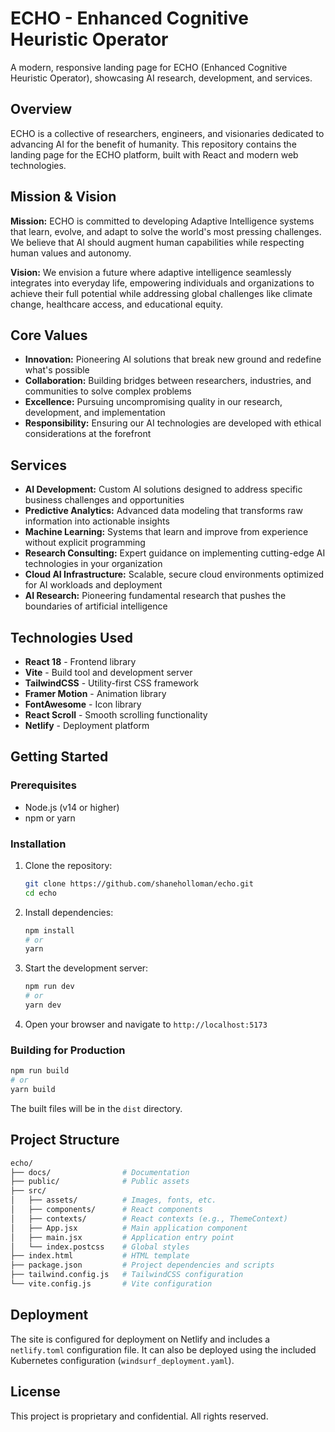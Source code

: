 # ECHO - Enhanced Cognitive Heuristic Operator

A modern, responsive landing page for ECHO (Enhanced Cognitive Heuristic Operator), showcasing AI research, development, and services.

## Overview

ECHO is a collective of researchers, engineers, and visionaries dedicated to advancing AI for the benefit of humanity. This repository contains the landing page for the ECHO platform, built with React and modern web technologies.

## Mission & Vision

**Mission:** ECHO is committed to developing Adaptive Intelligence systems that learn, evolve, and adapt to solve the world's most pressing challenges. We believe that AI should augment human capabilities while respecting human values and autonomy.

**Vision:** We envision a future where adaptive intelligence seamlessly integrates into everyday life, empowering individuals and organizations to achieve their full potential while addressing global challenges like climate change, healthcare access, and educational equity.

## Core Values

- **Innovation:** Pioneering AI solutions that break new ground and redefine what's possible
- **Collaboration:** Building bridges between researchers, industries, and communities to solve complex problems
- **Excellence:** Pursuing uncompromising quality in our research, development, and implementation
- **Responsibility:** Ensuring our AI technologies are developed with ethical considerations at the forefront

## Services

- **AI Development:** Custom AI solutions designed to address specific business challenges and opportunities
- **Predictive Analytics:** Advanced data modeling that transforms raw information into actionable insights
- **Machine Learning:** Systems that learn and improve from experience without explicit programming
- **Research Consulting:** Expert guidance on implementing cutting-edge AI technologies in your organization
- **Cloud AI Infrastructure:** Scalable, secure cloud environments optimized for AI workloads and deployment
- **AI Research:** Pioneering fundamental research that pushes the boundaries of artificial intelligence

## Technologies Used

- **React 18** - Frontend library
- **Vite** - Build tool and development server
- **TailwindCSS** - Utility-first CSS framework
- **Framer Motion** - Animation library
- **FontAwesome** - Icon library
- **React Scroll** - Smooth scrolling functionality
- **Netlify** - Deployment platform

## Getting Started

### Prerequisites

- Node.js (v14 or higher)
- npm or yarn

### Installation

1. Clone the repository:

   ```sh
   git clone https://github.com/shaneholloman/echo.git
   cd echo
   ```

2. Install dependencies:

   ```sh
   npm install
   # or
   yarn
   ```

3. Start the development server:

   ```sh
   npm run dev
   # or
   yarn dev
   ```

4. Open your browser and navigate to `http://localhost:5173`

### Building for Production

```sh
npm run build
# or
yarn build
```

The built files will be in the `dist` directory.

## Project Structure

```sh
echo/
├── docs/                # Documentation
├── public/              # Public assets
├── src/
│   ├── assets/          # Images, fonts, etc.
│   ├── components/      # React components
│   ├── contexts/        # React contexts (e.g., ThemeContext)
│   ├── App.jsx          # Main application component
│   ├── main.jsx         # Application entry point
│   └── index.postcss    # Global styles
├── index.html           # HTML template
├── package.json         # Project dependencies and scripts
├── tailwind.config.js   # TailwindCSS configuration
└── vite.config.js       # Vite configuration
```

## Deployment

The site is configured for deployment on Netlify and includes a `netlify.toml` configuration file. It can also be deployed using the included Kubernetes configuration (`windsurf_deployment.yaml`).

## License

This project is proprietary and confidential. All rights reserved.
